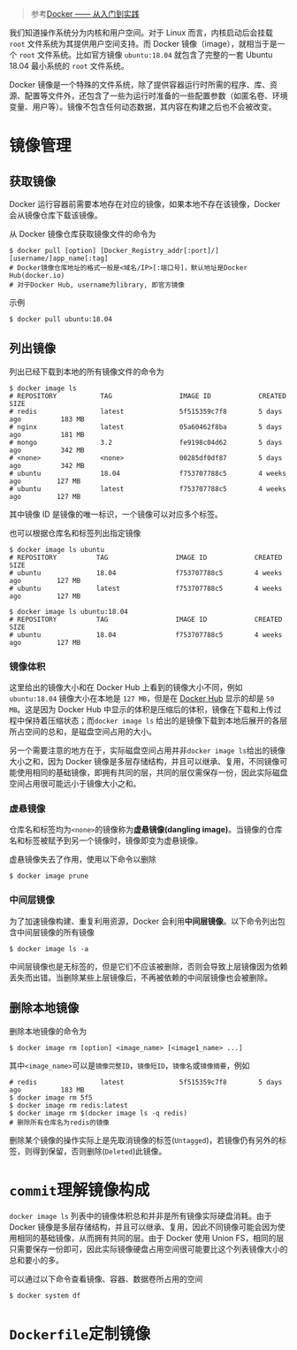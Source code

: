 > 参考[Docker —— 从入门到实践](https://yeasy.gitbook.io/docker_practice/)

我们知道操作系统分为内核和用户空间。对于 Linux 而言，内核启动后会挂载 `root` 文件系统为其提供用户空间支持。而 Docker 镜像（image），就相当于是一个 `root` 文件系统。比如官方镜像 `ubuntu:18.04` 就包含了完整的一套 Ubuntu 18.04 最小系统的 `root` 文件系统。

Docker 镜像是一个特殊的文件系统，除了提供容器运行时所需的程序、库、资源、配置等文件外，还包含了一些为运行时准备的一些配置参数（如匿名卷、环境变量、用户等）。镜像不包含任何动态数据，其内容在构建之后也不会被改变。





# 镜像管理

## 获取镜像

Docker 运行容器前需要本地存在对应的镜像，如果本地不存在该镜像，Docker 会从镜像仓库下载该镜像。

从 Docker 镜像仓库获取镜像文件的命令为

```shell
$ docker pull [option] [Docker_Registry_addr[:port]/][username/]app_name[:tag]
# Docker镜像仓库地址的格式一般是<域名/IP>[:端口号]，默认地址是Docker Hub(docker.io)
# 对于Docker Hub, username为library, 即官方镜像
```

示例

```shell
$ docker pull ubuntu:18.04
```



## 列出镜像

列出已经下载到本地的所有镜像文件的命令为

```shell
$ docker image ls
# REPOSITORY           TAG                 IMAGE ID            CREATED             SIZE
# redis                latest              5f515359c7f8        5 days ago          183 MB
# nginx                latest              05a60462f8ba        5 days ago          181 MB
# mongo                3.2                 fe9198c04d62        5 days ago          342 MB
# <none>               <none>              00285df0df87        5 days ago          342 MB
# ubuntu               18.04               f753707788c5        4 weeks ago         127 MB
# ubuntu               latest              f753707788c5        4 weeks ago         127 MB
```

其中镜像 ID 是镜像的唯一标识，一个镜像可以对应多个标签。

也可以根据仓库名和标签列出指定镜像

```shell
$ docker image ls ubuntu
# REPOSITORY          TAG                 IMAGE ID            CREATED             SIZE
# ubuntu              18.04               f753707788c5        4 weeks ago         127 MB
# ubuntu              latest              f753707788c5        4 weeks ago         127 MB

$ docker image ls ubuntu:18.04
# REPOSITORY          TAG                 IMAGE ID            CREATED             SIZE
# ubuntu              18.04               f753707788c5        4 weeks ago         127 MB
```



### 镜像体积

这里给出的镜像大小和在 Docker Hub 上看到的镜像大小不同，例如`ubuntu:18.04` 镜像大小在本地是 `127 MB`，但是在 [Docker Hub](https://hub.docker.com/_/ubuntu?tab=tags) 显示的却是 `50 MB`。这是因为 Docker Hub 中显示的体积是压缩后的体积，镜像在下载和上传过程中保持着压缩状态；而`docker image ls` 给出的是镜像下载到本地后展开的各层所占空间的总和，是磁盘空间占用的大小。

另一个需要注意的地方在于，实际磁盘空间占用并非`docker image ls`给出的镜像大小之和，因为 Docker 镜像是多层存储结构，并且可以继承、复用，不同镜像可能使用相同的基础镜像，即拥有共同的层，共同的层仅需保存一份，因此实际磁盘空间占用很可能远小于镜像大小之和。



### 虚悬镜像

仓库名和标签均为`<none>`的镜像称为**虚悬镜像(dangling image)**。当镜像的仓库名和标签被赋予到另一个镜像时，镜像即变为虚悬镜像。

虚悬镜像失去了作用，使用以下命令以删除

```shell
$ docker image prune
```



### 中间层镜像

为了加速镜像构建、重复利用资源，Docker 会利用**中间层镜像**。以下命令列出包含中间层镜像的所有镜像

```shell
$ docker image ls -a
```

中间层镜像也是无标签的，但是它们不应该被删除，否则会导致上层镜像因为依赖丢失而出错。当删除某些上层镜像后，不再被依赖的中间层镜像也会被删除。



## 删除本地镜像

删除本地镜像的命令为

```shell
$ docker image rm [option] <image_name> [<image1_name> ...]
```

其中`<image_name>`可以是`镜像完整ID`，`镜像短ID`，`镜像名`或`镜像摘要`，例如

```shell
# redis                latest              5f515359c7f8        5 days ago          183 MB
$ docker image rm 5f5
$ docker image rm redis:latest
$ docker image rm $(docker image ls -q redis)
# 删除所有仓库名为redis的镜像
```

删除某个镜像的操作实际上是先取消镜像的标签(`Untagged`)，若镜像仍有另外的标签，则得到保留，否则删除(`Deleted`)此镜像。



# `commit`理解镜像构成



`docker image ls` 列表中的镜像体积总和并非是所有镜像实际硬盘消耗。由于 Docker 镜像是多层存储结构，并且可以继承、复用，因此不同镜像可能会因为使用相同的基础镜像，从而拥有共同的层。由于 Docker 使用 Union FS，相同的层只需要保存一份即可，因此实际镜像硬盘占用空间很可能要比这个列表镜像大小的总和要小的多。

可以通过以下命令查看镜像、容器、数据卷所占用的空间

```shell
$ docker system df
```



# `Dockerfile`定制镜像